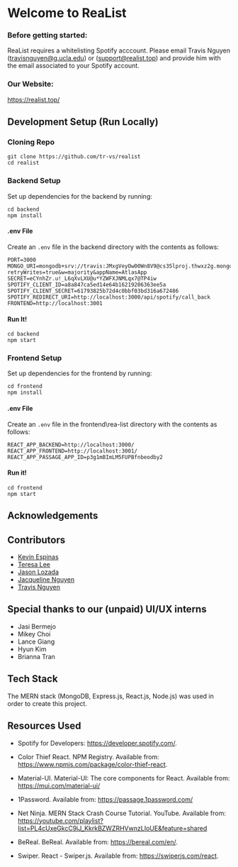 # Welcome to ReaList

### Before getting started:
ReaList requires a whitelisting Spotify acccount. Please email Travis Nguyen (travisnguyen@g.ucla.edu) or (support@realist.top) and provide him with the email associated to your Spotify account.
 
### Our Website:
https://realist.top/

## Development Setup (Run Locally)

### Cloning Repo

```
git clone https://github.com/tr-vs/realist
cd realist
```

### Backend Setup

Set up dependencies for the backend by running:

```
cd backend
npm install
```

#### .env File

Create an `.env` file in the backend directory with the contents as follows:

```
PORT=3000
MONGO_URI=mongodb+srv://travis:JMxgVeyOw00Wn8V9@cs35lproj.thwxz2g.mongodb.net/?retryWrites=true&w=majority&appName=AtlasApp
SECRET=eCYnhZr.u!_L6qXvLXU@u*YZWFXJNMLqx7@TP4iw
SPOTIFY_CLIENT_ID=a8a847ca5ed14e64b16219206363ee5a
SPOTIFY_CLIENT_SECRET=61793825b72d4c0bbf03bd316a672486
SPOTIFY_REDIRECT_URI=http://localhost:3000/api/spotify/call_back
FRONTEND=http://localhost:3001
```

#### Run It!

```
cd backend
npm start
```

### Frontend Setup

Set up dependencies for the frontend by running:

```
cd frontend
npm install
```

#### .env File

Create an `.env` file in the frontend\rea-list directory with the contents as follows:

```
REACT_APP_BACKEND=http://localhost:3000/
REACT_APP_FRONTEND=http://localhost:3001/
REACT_APP_PASSAGE_APP_ID=p3g1mBImLM5FUPBfnbeodby2
```

#### Run it!

```
cd frontend
npm start
```

## Acknowledgements

## Contributors

-   [Kevin Espinas](https://github.com/kesdlvi)
-   [Teresa Lee](https://github.com/teresalee99)
-   [Jason Lozada](https://github.com/jasonlozada)
-   [Jacqueline Nguyen](https://github.com/itsjacque) <!--- update github link-->
-   [Travis Nguyen](https://github.com/tr-vs)

## Special thanks to our (unpaid) UI/UX interns

-   Jasi Bermejo
-   Mikey Choi
-   Lance Giang
-   Hyun Kim
-   Brianna Tran

## Tech Stack

The MERN stack (MongoDB, Express.js, React.js, Node.js) was used in order to create this project.

## Resources Used

- Spotify for Developers: https://developer.spotify.com/. 

- Color Thief React. NPM Registry. Available from: https://www.npmjs.com/package/color-thief-react. 

- Material-UI. Material-UI: The core components for React. Available from: https://mui.com/material-ui/

- 1Password. Available from: https://passage.1password.com/

- Net Ninja. MERN Stack Crash Course Tutorial. YouTube. Available from: https://youtube.com/playlist?list=PL4cUxeGkcC9iJ_KkrkBZWZRHVwnzLIoUE&feature=shared

- BeReal. BeReal. Available from: https://bereal.com/en/. 

- Swiper. React - Swiper.js. Available from: https://swiperjs.com/react.
